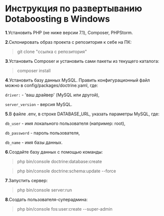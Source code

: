 
Инструкция по развертыванию Dotaboosting в Windows
=============================================

**1**.Установить PHP (не ниже версии 7.1), Composer, PHPStorm.

**2**.Склонировать образ проекта с репозитория к себе на ПК:
>git clone "ссылка с репозитория"

**3**.Установить Composer и установить сами пакеты из текущего каталога:
>composer install

**4**.Установить базу данных MySQL. Править конфигурационный файл можно в config/packages/doctrine.yaml,
где:

`driver:` - 'ваш драйвер' (MySQL или другой),

`server_version` - версия MySQL.

**5**.В файле .env, в строке DATABASE_URL, указать параметры MySQL, где:

`db_user` - имя локального пользователя (например: root),

`db_password` - пароль пользователя,

`db_name` - имя базы данных.

**6**.Создайте базу данных с помощью команды:
>php bin/console doctrine:database:create

>php bin/console doctrine:schema:update --force

**7**.Запустить сервер:
>php bin/console server:run

**8**.Создать пользователя-суперадмина:
>php bin/console fos:user:create --super-admin